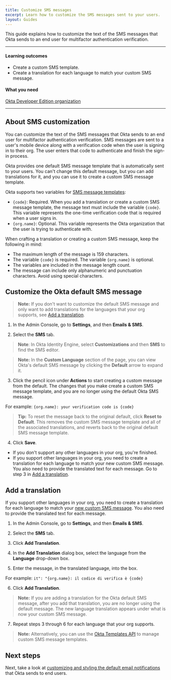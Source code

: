 ```yaml
---
title: Customize SMS messages
excerpt: Learn how to customize the SMS messages sent to your users.
layout: Guides
---
```


This guide explains how to customize the text of the SMS messages that Okta sends to an end user for multifactor authentication verification.

---

#### Learning outcomes

* Create a custom SMS template.
* Create a translation for each language to match your custom SMS message.

#### What you need

[Okta Developer Edition organization](https://developer.okta.com/signup)

---

## About SMS customization

You can customize the text of the SMS messages that Okta sends to an end user for multifactor authentication verification. SMS messages are sent to a user's mobile device along with a verification code when the user is signing in to their org. The user enters that code to authenticate and finish the sign-in process.

Okta provides one default SMS message template that is automatically sent to your users. You can't change this default message, but you can add translations for it, and you can use it to create a custom SMS message template.

Okta supports two variables for [SMS message templates](/docs/reference/api/templates/):

* `{code}`: Required. When you add a translation or create a custom SMS message template, the message text must include the variable `{code}`. This variable represents the one-time verification code that is required when a user signs in.
* `{org.name}`: Optional. This variable represents the Okta organization that the user is trying to authenticate with.

When crafting a translation or creating a custom SMS message, keep the following in mind:

* The maximum length of the message is 159 characters.
* The variable `{code}` is required. The variable `{org.name}` is optional.
* The variables are included in the message length count.
* The message can include only alphanumeric and punctuation characters. Avoid using special characters.

## Customize the Okta default SMS message

> **Note:**  If you don't want to customize the default SMS message and only want to add translations for the languages that your org supports, see [Add a translation](#add-a-translation).

1. In the Admin Console, go to **Settings**, and then **Emails & SMS**.

2. Select the **SMS** tab.

> **Note**: In Okta Identity Engine, select **Customizations** and then **SMS** to find the SMS editor.

> **Note:** In the **Custom Language** section of the page, you can view Okta's default SMS message by clicking the **Default** arrow to expand it.

3. Click the pencil icon under **Actions** to start creating a custom message from the default. The changes that you make create a custom SMS message template, and you are no longer using the default Okta SMS message.

For example: `{org.name}: your verification code is {code}`

> **Tip:** To reset the message back to the original default, click **Reset to Default**. This removes the custom SMS message template and all of the associated translations, and reverts back to the original default SMS message template.

4. Click **Save**.

* If you don't support any other languages in your org, you're finished.
* If you support other languages in your org, you need to create a translation for each language to match your new custom SMS message. You also need to provide the translated text for each message. Go to step 3 in [Add a translation](#add-a-translation).

## Add a translation

If you support other languages in your org, you need to create a translation for each language to match your [new custom SMS message](#overview). You also need to provide the translated text for each message.

1. In the Admin Console, go to **Settings**, and then **Emails & SMS**.

2. Select the **SMS** tab.

3. Click **Add Translation**.

4. In the **Add Translation** dialog box, select the language from the **Language** drop-down box.

5. Enter the message, in the translated language, into the box.

For example: `it": "{org.name}: il codice di verifica è {code}`

6. Click **Add Translation**.

> **Note:** If you are adding a translation for the Okta default SMS message, after you add that translation, you are no longer using the default message. The new language translation appears under what is now your custom SMS message.

7. Repeat steps 3 through 6 for each language that your org supports.

> **Note:** Alternatively, you can use the [Okta Templates API](/docs/reference/api/templates/) to manage custom SMS message templates.

## Next steps

Next, take a look at [customizing and styling the default email notifications](/docs/guides/custom-email/) that Okta sends to end users.